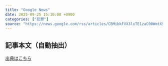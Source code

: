 ```yaml
---
title: "Google News"
date: 2025-09-25 15:10:00 +0900
categories: ["犯罪"]
source: "https://news.google.com/rss/articles/CBMibkFVX3lxTE1zaC00WmtXSlNITm5vWmktNGN2dHJ2UGt0eG9DeUFyc2FqLXZmRlg1Smt6RTVBYmo1MTdkVjY2VmdkRFNmajJhcXZ0bWozSENhUmFCa09hVXVMUnlsN1U3NzU5c2huZk83VU9hajhn?oc=5"
---
```


## 記事本文（自動抽出）
<body class="y0K44d EA71Tc" id="readabilityBody"></body>

[出典はこちら](https://news.google.com/rss/articles/CBMibkFVX3lxTE1zaC00WmtXSlNITm5vWmktNGN2dHJ2UGt0eG9DeUFyc2FqLXZmRlg1Smt6RTVBYmo1MTdkVjY2VmdkRFNmajJhcXZ0bWozSENhUmFCa09hVXVMUnlsN1U3NzU5c2huZk83VU9hajhn?oc=5)
